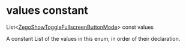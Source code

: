 


# values constant







List&lt;[ZegoShowToggleFullscreenButtonMode](../../zego_uikit_prebuilt_live_audio_room/ZegoShowToggleFullscreenButtonMode.md)> const values
  




<p>A constant List of the values in this enum, in order of their declaration.</p>











